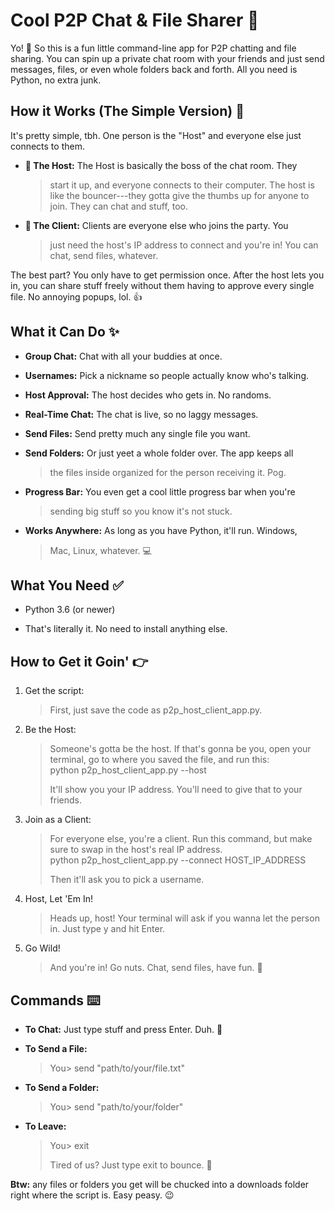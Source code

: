 # Cool P2P Chat & File Sharer 🚀

Yo! 👋 So this is a fun little command-line app for P2P chatting and
file sharing. You can spin up a private chat room with your friends and
just send messages, files, or even whole folders back and forth. All you
need is Python, no extra junk.

## How it Works (The Simple Version) 🤔

It\'s pretty simple, tbh. One person is the \"Host\" and everyone else
just connects to them.

- **👑 The Host:** The Host is basically the boss of the chat room. They
  > start it up, and everyone connects to their computer. The host is
  > like the bouncer---they gotta give the thumbs up for anyone to join.
  > They can chat and stuff, too.

- **🧍 The Client:** Clients are everyone else who joins the party. You
  > just need the host\'s IP address to connect and you\'re in! You can
  > chat, send files, whatever.

The best part? You only have to get permission once. After the host lets
you in, you can share stuff freely without them having to approve every
single file. No annoying popups, lol. 👍

## What it Can Do ✨

- **Group Chat:** Chat with all your buddies at once.

- **Usernames:** Pick a nickname so people actually know who\'s talking.

- **Host Approval:** The host decides who gets in. No randoms.

- **Real-Time Chat:** The chat is live, so no laggy messages.

- **Send Files:** Send pretty much any single file you want.

- **Send Folders:** Or just yeet a whole folder over. The app keeps all
  > the files inside organized for the person receiving it. Pog.

- **Progress Bar:** You even get a cool little progress bar when you\'re
  > sending big stuff so you know it\'s not stuck.

- **Works Anywhere:** As long as you have Python, it\'ll run. Windows,
  > Mac, Linux, whatever. 💻

## What You Need ✅

- Python 3.6 (or newer)

- That\'s literally it. No need to install anything else.

## How to Get it Goin\' 👉

1.  Get the script:  
    > First, just save the code as p2p_host_client_app.py.

2.  Be the Host:  
    > Someone\'s gotta be the host. If that\'s gonna be you, open your
    > terminal, go to where you saved the file, and run this:  
    > python p2p_host_client_app.py \--host  
    >   
    > It\'ll show you your IP address. You\'ll need to give that to your
    > friends.

3.  Join as a Client:  
    > For everyone else, you\'re a client. Run this command, but make
    > sure to swap in the host\'s real IP address.  
    > python p2p_host_client_app.py \--connect HOST_IP_ADDRESS  
    >   
    > Then it\'ll ask you to pick a username.

4.  Host, Let \'Em In!  
    > Heads up, host! Your terminal will ask if you wanna let the person
    > in. Just type y and hit Enter.

5.  Go Wild!  
    > And you\'re in! Go nuts. Chat, send files, have fun. 🎉

## Commands ⌨️

- **To Chat:** Just type stuff and press Enter. Duh. 💬

- **To Send a File:**  
  > You\> send \"path/to/your/file.txt\"

- **To Send a Folder:**  
  > You\> send \"path/to/your/folder\"

- **To Leave:**  
  > You\> exit  
  >   
  > Tired of us? Just type exit to bounce. 🚪

**Btw:** any files or folders you get will be chucked into a downloads
folder right where the script is. Easy peasy. 😉
